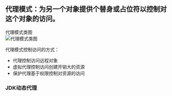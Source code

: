 ## 代理模式：为另一个对象提供个替身或占位符以控制对这个对象的访问。

代理模式类图  
![代理模式类图](http://ww1.sinaimg.cn/large/6ad5a571ly1g25epphxuhj20k00bkgmn.jpg)

代理模式控制访问的方式：
- 代理控制访问远程对象
- 虚拟代理控制访问创建开销大的资源
- 保护代理基于权限控制对资源的访问

### JDK动态代理
